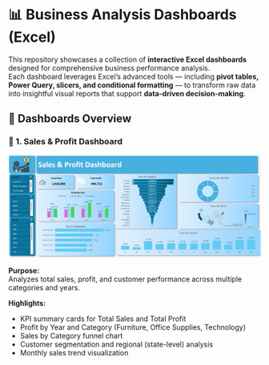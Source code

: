# 📊 Business Analysis Dashboards (Excel)

This repository showcases a collection of **interactive Excel dashboards** designed for comprehensive business performance analysis.  
Each dashboard leverages Excel’s advanced tools — including **pivot tables, Power Query, slicers, and conditional formatting** — to transform raw data into insightful visual reports that support **data-driven decision-making**.

## 🔹 Dashboards Overview

### 🧾 1. Sales & Profit Dashboard
<img src="https://github.com/anikatahsinofficial01-bit/Business-Analysis-Excel/blob/main/Sales%20%26%20Profit%20Dashboard.jpg" width="800">

**Purpose:**  
Analyzes total sales, profit, and customer performance across multiple categories and years.  

**Highlights:**  
- KPI summary cards for Total Sales and Total Profit  
- Profit by Year and Category (Furniture, Office Supplies, Technology)  
- Sales by Category funnel chart  
- Customer segmentation and regional (state-level) analysis  
- Monthly sales trend visualization  
